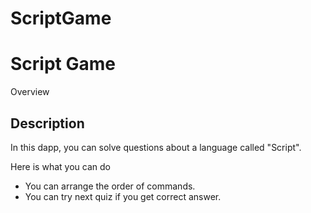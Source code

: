 # ScriptGame

Script Game
====

Overview

## Description
In this dapp, you can solve questions about a language called "Script".

Here is what you can do
- You can arrange the order of commands.
- You can try next quiz if you get correct answer.
